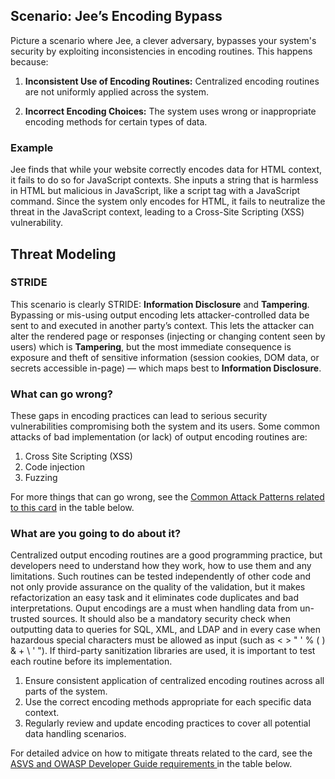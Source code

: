 ## Scenario: Jee’s Encoding Bypass

Picture a scenario where Jee, a clever adversary, bypasses your system's security by exploiting inconsistencies in encoding routines. This happens because:

1. **Inconsistent Use of Encoding Routines:** Centralized encoding routines are not uniformly applied across the system.

2. **Incorrect Encoding Choices:** The system uses wrong or inappropriate encoding methods for certain types of data.

### Example

Jee finds that while your website correctly encodes data for HTML context, it fails to do so for JavaScript contexts. She inputs a string that is harmless in HTML but malicious in JavaScript, like a script tag with a JavaScript command. Since the system only encodes for HTML, it fails to neutralize the threat in the JavaScript context, leading to a Cross-Site Scripting (XSS) vulnerability.

## Threat Modeling

### STRIDE

This scenario is clearly STRIDE: **Information Disclosure** and **Tampering**.
Bypassing or mis-using output encoding lets attacker-controlled data be sent to and executed in another party’s context. This lets the attacker can alter the rendered page or responses (injecting or changing content seen by users) which is **Tampering**, but the most immediate consequence is exposure and theft of sensitive information (session cookies, DOM data, or secrets accessible in-page) — which maps best to **Information Disclosure**.

### What can go wrong?

These gaps in encoding practices can lead to serious security vulnerabilities compromising both the system and its users. Some common attacks of bad implementation (or lack) of output encoding routines are:

1. Cross Site Scripting (XSS)
2. Code injection
3. Fuzzing

For more things that can go wrong, see the [Common Attack Patterns related to this card](#mapping 'Common Attack Patterns related to this card [internal]') in the table below.

### What are you going to do about it?

Centralized output encoding routines are a good programming practice, but developers need to understand how they work, how to use them and any limitations. Such routines can be tested independently of other code and not only provide assurance on the quality of the validation, but it makes refactorization an easy task and it eliminates code duplicates and bad interpretations. Ouput encodings are a must when handling data from un-trusted sources. It should also be a mandatory security check when outputting data to queries for SQL, XML, and LDAP and in every case when hazardous special characters must be allowed as input (such as < > " ' % ( ) & + \ \' \"). If third-party sanitization libraries are used, it is important to test each routine before its implementation.

1. Ensure consistent application of centralized encoding routines across all parts of the system.
2. Use the correct encoding methods appropriate for each specific data context.
3. Regularly review and update encoding practices to cover all potential data handling scenarios.

For detailed advice on how to mitigate threats related to the card, see the [ASVS and OWASP Developer Guide requirements ](#mapping 'ASVS and OWASP Developer Guide requirements [internal]') in the table below.
